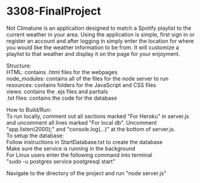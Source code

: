 # 3308-FinalProject

Not Climatune is an application designed to match a Spotify playlist to the current weather 
in your area. Using the application is simple, first sign in or register an account and after
logging in simply enter the location for where you would like the weather information to be from.
It will customize a playlist to that weather and display it on the page for your enjoyment. 

Structure:   
  HTML: contains .html files for the webpages   
  node_modules: contains all of the files for the node server to run   
  resources: contains folders for the JavaScript and CSS files   
  views: contains the .ejs files and partials   
  .txt files: contains the code for the database   
  
How to Build/Run:   
  To run locally, comment out all sections marked "For Heroku" in server.js and uncomment all lines 
  marked "For local db". Uncomment "app.listen(2000);" and "console.log(...)" at the bottom of
  server.js.   
  To setup the database:   
    Follow instructions in StartDatabase.txt to create the database   
    Make sure the service is running in the background   
    For Linux users enter the following command into terminal   
    "sudo -u postgres service postgresql start"   
 
  Navigate to the directory of the project and run "node server.js"
  
